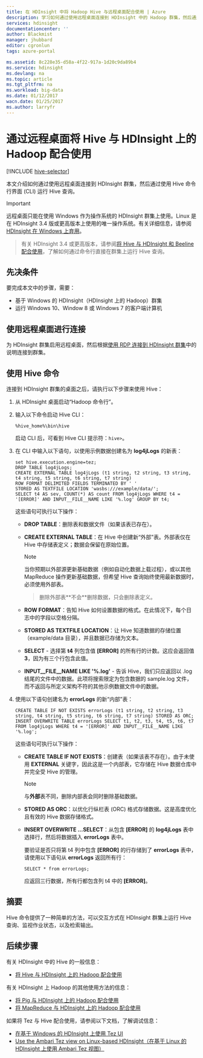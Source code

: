 ```yaml
---
title: 在 HDInsight 中将 Hadoop Hive 与远程桌面配合使用 | Azure
description: 学习如何通过使用远程桌面连接到 HDInsight 中的 Hadoop 群集，然后通过使用 Hive 命令行界面运行 Hive 查询。
services: hdinsight
documentationcenter: ''
author: Blackmist
manager: jhubbard
editor: cgronlun
tags: azure-portal

ms.assetid: 8c228e35-d58a-4f22-917a-1d20c9da89b4
ms.service: hdinsight
ms.devlang: na
ms.topic: article
ms.tgt_pltfrm: na
ms.workload: big-data
ms.date: 01/12/2017
wacn.date: 01/25/2017
ms.author: larryfr
---
```


# 通过远程桌面将 Hive 与 HDInsight 上的 Hadoop 配合使用
[!INCLUDE [hive-selector](../../includes/hdinsight-selector-use-hive.md)]

本文介绍如何通过使用远程桌面连接到 HDInsight 群集，然后通过使用 Hive 命令行界面 (CLI) 运行 Hive 查询。

> [!IMPORTANT]
远程桌面只能在使用 Windows 作为操作系统的 HDInsight 群集上使用。Linux 是在 HDInsight 3.4 版或更高版本上使用的唯一操作系统。有关详细信息，请参阅 [HDInsight 在 Windows 上弃用](./hdinsight-component-versioning.md#hdi-version-32-and-33-nearing-deprecation-date)。
>
> 有关 HDInsight 3.4 或更高版本，请参阅[将 Hive 与 HDInsight 和 Beeline 配合使用](./hdinsight-hadoop-use-hive-beeline.md)，了解如何通过命令行直接在群集上运行 Hive 查询。

## <a id="prereq"></a>先决条件
要完成本文中的步骤，需要：

* 基于 Windows 的 HDInsight（HDInsight 上的 Hadoop）群集
* 运行 Windows 10、Window 8 或 Windows 7 的客户端计算机

## <a id="connect"></a>使用远程桌面进行连接
为 HDInsight 群集启用远程桌面，然后根据[使用 RDP 连接到 HDInsight 群集](./hdinsight-administer-use-management-portal.md#connect-to-clusters-using-rdp)中的说明连接到群集。

## <a id="hive"></a>使用 Hive 命令
连接到 HDInsight 群集的桌面之后，请执行以下步骤来使用 Hive：

1. 从 HDInsight 桌面启动“Hadoop 命令行”。
2. 输入以下命令启动 Hive CLI：

    ```
    %hive_home%\bin\hive
    ```

    启动 CLI 后，可看到 Hive CLI 提示符：`hive>`。
3. 在 CLI 中输入以下语句，以使用示例数据创建名为 **log4jLogs** 的新表：

    ```
    set hive.execution.engine=tez;
    DROP TABLE log4jLogs;
    CREATE EXTERNAL TABLE log4jLogs (t1 string, t2 string, t3 string, t4 string, t5 string, t6 string, t7 string)
    ROW FORMAT DELIMITED FIELDS TERMINATED BY ' '
    STORED AS TEXTFILE LOCATION 'wasbs:///example/data/';
    SELECT t4 AS sev, COUNT(*) AS count FROM log4jLogs WHERE t4 = '[ERROR]' AND INPUT__FILE__NAME LIKE '%.log' GROUP BY t4;
    ```

    这些语句可执行以下操作：

    * **DROP TABLE**：删除表和数据文件（如果该表已存在）。
    * **CREATE EXTERNAL TABLE**：在 Hive 中创建新“外部”表。外部表仅在 Hive 中存储表定义；数据会保留在原始位置。

        > [!NOTE]
        当你预期以外部源更新基础数据（例如自动化数据上载过程），或以其他 MapReduce 操作更新基础数据，但希望 Hive 查询始终使用最新数据时，必须使用外部表。
        ><p>
        > 删除外部表**不会**删除数据，只会删除表定义。
        >
        >
    * **ROW FORMAT**：告知 Hive 如何设置数据的格式。在此情况下，每个日志中的字段以空格分隔。
    * **STORED AS TEXTFILE LOCATION**：让 Hive 知道数据的存储位置（example/data 目录），并且数据已存储为文本。
    * **SELECT** - 选择第 **t4** 列包含值 **[ERROR]** 的所有行的计数。这应会返回值 **3**，因为有三个行包含此值。
    * **INPUT\_\_FILE\_\_NAME LIKE '%.log'** - 告诉 Hive，我们只应返回以 .log 结尾的文件中的数据。此项将搜索限定为包含数据的 sample.log 文件，而不返回与所定义架构不符的其他示例数据文件中的数据。
4. 使用以下语句创建名为 **errorLogs** 的新“内部”表：

    ```
    CREATE TABLE IF NOT EXISTS errorLogs (t1 string, t2 string, t3 string, t4 string, t5 string, t6 string, t7 string) STORED AS ORC;
    INSERT OVERWRITE TABLE errorLogs SELECT t1, t2, t3, t4, t5, t6, t7 FROM log4jLogs WHERE t4 = '[ERROR]' AND INPUT__FILE__NAME LIKE '%.log';
    ```

    这些语句可执行以下操作：

    * **CREATE TABLE IF NOT EXISTS**：创建表（如果该表不存在）。由于未使用 **EXTERNAL** 关键字，因此这是一个内部表，它存储在 Hive 数据仓库中并完全受 Hive 的管理。

        > [!NOTE]
        与**外部**表不同，删除内部表会同时删除基础数据。
        >
        >
    * **STORED AS ORC**：以优化行纵栏表 (ORC) 格式存储数据。这是高度优化且有效的 Hive 数据存储格式。
    * **INSERT OVERWRITE ...SELECT**：从包含 **[ERROR]** 的 **log4jLogs** 表中选择行，然后将数据插入 **errorLogs** 表中。

        要验证是否只将第 t4 列中包含 **[ERROR]** 的行存储到了 **errorLogs** 表中，请使用以下语句从 **errorLogs** 返回所有行：

        ```
        SELECT * from errorLogs;
        ```

        应返回三行数据，所有行都包含列 t4 中的 **[ERROR]**。

## <a id="summary"></a>摘要
Hive 命令提供了一种简单的方法，可以交互方式在 HDInsight 群集上运行 Hive 查询、监视作业状态，以及检索输出。

## <a id="nextsteps"></a>后续步骤
有关 HDInsight 中的 Hive 的一般信息：

* [将 Hive 与 HDInsight 上的 Hadoop 配合使用](./hdinsight-use-hive.md)

有关 HDInsight 上 Hadoop 的其他使用方法的信息：

* [将 Pig 与 HDInsight 上的 Hadoop 配合使用](./hdinsight-use-pig.md)
* [将 MapReduce 与 HDInsight 上的 Hadoop 配合使用](./hdinsight-use-mapreduce.md)

如果将 Tez 与 Hive 配合使用，请参阅以下文档，了解调试信息：

* [在基于 Windows 的 HDInsight 上使用 Tez UI](./hdinsight-debug-tez-ui.md)
* [Use the Ambari Tez view on Linux-based HDInsight（在基于 Linux 的 HDInsight 上使用 Ambari Tez 视图）](./hdinsight-debug-ambari-tez-view.md)

[1]: ./hdinsight-hadoop-visual-studio-tools-get-started.md

[hdinsight-sdk-documentation]: http://msdn.microsoft.com/zh-cn/library/dn479185.aspx

[azure-purchase-options]: https://www.azure.cn/pricing/overview/
[azure-member-offers]: https://www.azure.cn/pricing/member-offers/
[azure-trial]: https://www.azure.cn/pricing/1rmb-trial/

[apache-tez]: http://tez.apache.org
[apache-hive]: http://hive.apache.org/
[apache-log4j]: http://zh.wikipedia.org/wiki/Log4j
[hive-on-tez-wiki]: https://cwiki.apache.org/confluence/display/Hive/Hive+on+Tez
[import-to-excel]: ./hdinsight-connect-excel-power-query.md

[hdinsight-use-oozie]: ./hdinsight-use-oozie.md
[hdinsight-analyze-flight-data]: ./hdinsight-analyze-flight-delay-data.md

[hdinsight-provision]: ./hdinsight-provision-clusters.md
[hdinsight-submit-jobs]: ./hdinsight-submit-hadoop-jobs-programmatically.md
[hdinsight-upload-data]: ./hdinsight-upload-data.md

[Powershell-install-configure]: https://docs.microsoft.com/powershell/azureps-cmdlets-docs
[powershell-here-strings]: http://technet.microsoft.com/zh-cn/library/ee692792.aspx

<!---HONumber=Mooncake_0120_2017-->